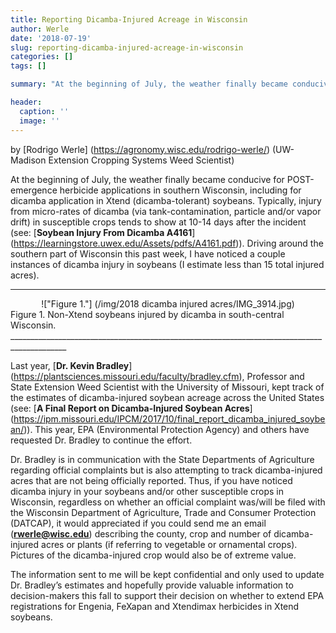 ```yaml
---
title: Reporting Dicamba-Injured Acreage in Wisconsin
author: Werle
date: '2018-07-19'
slug: reporting-dicamba-injured-acreage-in-wisconsin
categories: []
tags: []

summary: "At the beginning of July, the weather finally became conducive for POST-emergence herbicide applications in southern Wisconsin, including for dicamba application in Xtend (dicamba-tolerant) soybeans. Typically, injury from micro-rates of dicamba in susceptible crops tends to show at 10-14 days after the incident. We ask Wisconsin stakeholders to provide estimates of dicamba-injured acres to help scientists and decision-makers understand the status of dicamba injury during the 2018 growing season (information will be kept confidential)."

header:
  caption: ''
  image: ''
---
```

by [Rodrigo Werle] (https://agronomy.wisc.edu/rodrigo-werle/) (UW-Madison Extension Cropping Systems Weed Scientist)

At the beginning of July, the weather finally became conducive for POST-emergence herbicide applications in southern Wisconsin, including for dicamba application in Xtend (dicamba-tolerant) soybeans. Typically, injury from micro-rates of dicamba (via tank-contamination, particle and/or vapor drift) in susceptible crops tends to show at 10-14 days after the incident (see: [**Soybean Injury From Dicamba A4161**] (https://learningstore.uwex.edu/Assets/pdfs/A4161.pdf)). Driving around the southern part of Wisconsin this past week, I have noticed a couple instances of dicamba injury in soybeans (I estimate less than 15 total injured acres). 

____________________________________________________________________________________________
<center>!["Figure 1."] (/img/2018 dicamba injured acres/IMG_3914.jpg)</center>
Figure 1. Non-Xtend soybeans injured by dicamba in south-central Wisconsin. 
____________________________________________________________________________________________

Last year, [**Dr. Kevin Bradley**] (https://plantsciences.missouri.edu/faculty/bradley.cfm), Professor and State Extension Weed Scientist with the University of Missouri, kept track of the estimates of dicamba-injured soybean acreage across the United States (see: [**A Final Report on Dicamba-Injured Soybean Acres**] (https://ipm.missouri.edu/IPCM/2017/10/final_report_dicamba_injured_soybean/)). This year, EPA (Environmental Protection Agency) and others have requested Dr. Bradley to continue the effort.  

Dr. Bradley is in communication with the State Departments of Agriculture regarding official complaints but is also attempting to track dicamba-injured acres that are not being officially reported.
Thus, if you have noticed dicamba injury in your soybeans and/or other susceptible crops in Wisconsin, regardless on whether an official complaint was/will be filed with the Wisconsin Department of Agriculture, Trade and Consumer Protection (DATCAP), it would appreciated if you could send me an email (**rwerle@wisc.edu**) describing the county, crop and number of dicamba-injured acres or plants (if referring to vegetable or ornamental crops). Pictures of the dicamba-injured crop would also be of extreme value.  

The information sent to me will be kept confidential and only used to update Dr. Bradley’s estimates and hopefully provide valuable information to decision-makers this fall to support their decision on whether to extend EPA registrations for Engenia, FeXapan and Xtendimax herbicides in Xtend soybeans.
